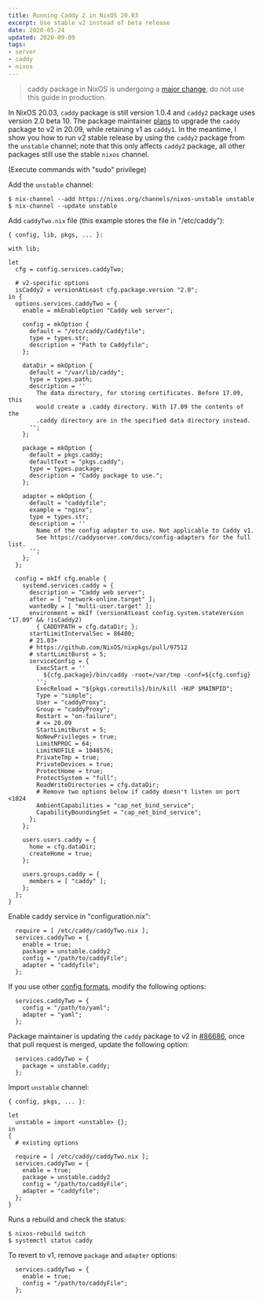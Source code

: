 ```yaml
---
title: Running Caddy 2 in NixOS 20.03
excerpt: Use stable v2 instead of beta release
date: 2020-05-24
updated: 2020-09-09
tags:
- server
- caddy
- nixos
---
```


> caddy package in NixOS is undergoing a [major change](https://github.com/NixOS/nixpkgs/pull/86686), do not use this guide in production.

In NixOS 20.03, `caddy` package is still version 1.0.4 and `caddy2` package uses version 2.0 beta 10. The package maintainer [plans](https://github.com/NixOS/nixpkgs/pull/86686) to upgrade the `caddy` package to v2 in 20.09, while retaining v1 as `caddy1`. In the meantime, I show you how to run v2 stable release by using the `caddy2` package from the `unstable` channel; note that this only affects `caddy2` package, all other packages still use the stable `nixos` channel.

(Execute commands with "sudo" privilege)

Add the `unstable` channel:

```
$ nix-channel --add https://nixos.org/channels/nixos-unstable unstable
$ nix-channel --update unstable
```

Add `caddyTwo.nix` file (this example stores the file in "/etc/caddy"):

``` plain /etc/caddy/caddyTwo.nix
{ config, lib, pkgs, ... }:

with lib;

let
  cfg = config.services.caddyTwo;

  # v2-specific options
  isCaddy2 = versionAtLeast cfg.package.version "2.0";
in {
  options.services.caddyTwo = {
    enable = mkEnableOption "Caddy web server";

    config = mkOption {
      default = "/etc/caddy/Caddyfile";
      type = types.str;
      description = "Path to Caddyfile";
    };

    dataDir = mkOption {
      default = "/var/lib/caddy";
      type = types.path;
      description = ''
        The data directory, for storing certificates. Before 17.09, this
        would create a .caddy directory. With 17.09 the contents of the
        .caddy directory are in the specified data directory instead.
      '';
    };

    package = mkOption {
      default = pkgs.caddy;
      defaultText = "pkgs.caddy";
      type = types.package;
      description = "Caddy package to use.";
    };

    adapter = mkOption {
      default = "caddyfile";
      example = "nginx";
      type = types.str;
      description = ''
        Name of the config adapter to use. Not applicable to Caddy v1.
        See https://caddyserver.com/docs/config-adapters for the full list.
      '';
    };
  };

  config = mkIf cfg.enable {
    systemd.services.caddy = {
      description = "Caddy web server";
      after = [ "network-online.target" ];
      wantedBy = [ "multi-user.target" ];
      environment = mkIf (versionAtLeast config.system.stateVersion "17.09" && !isCaddy2)
        { CADDYPATH = cfg.dataDir; };
      startLimitIntervalSec = 86400;
      # 21.03+
      # https://github.com/NixOS/nixpkgs/pull/97512
      # startLimitBurst = 5;
      serviceConfig = {
        ExecStart = ''
          ${cfg.package}/bin/caddy -root=/var/tmp -conf=${cfg.config}
        '';
        ExecReload = "${pkgs.coreutils}/bin/kill -HUP $MAINPID";
        Type = "simple";
        User = "caddyProxy";
        Group = "caddyProxy";
        Restart = "on-failure";
        # <= 20.09
        StartLimitBurst = 5;
        NoNewPrivileges = true;
        LimitNPROC = 64;
        LimitNOFILE = 1048576;
        PrivateTmp = true;
        PrivateDevices = true;
        ProtectHome = true;
        ProtectSystem = "full";
        ReadWriteDirectories = cfg.dataDir;
        # Remove two options below if caddy doesn't listen on port <1024
        AmbientCapabilities = "cap_net_bind_service";
        CapabilityBoundingSet = "cap_net_bind_service";
      };
    };

    users.users.caddy = {
      home = cfg.dataDir;
      createHome = true;
    };

    users.groups.caddy = {
      members = [ "caddy" ];
    };
  };
}
```

Enable caddy service in "configuration.nix":

``` plain /etc/nixos/configuration.nix
  require = [ /etc/caddy/caddyTwo.nix ];
  services.caddyTwo = {
    enable = true;
    package = unstable.caddy2
    config = "/path/to/caddyFile";
    adapter = "caddyfile";
  };
```

If you use other [config formats](https://caddyserver.com/docs/config-adapters#known-config-adapters), modify the following options:

``` plain /etc/nixos/configuration.nix
  services.caddyTwo = {
    config = "/path/to/yaml";
    adapter = "yaml";
  };
```

Package maintainer is updating the `caddy` package to v2 in [#86686](https://github.com/NixOS/nixpkgs/pull/86686), once that pull request is merged, update the following option:

``` plain /etc/nixos/configuration.nix
  services.caddyTwo = {
    package = unstable.caddy;
  };
```

Import `unstable` channel:

``` plain /etc/nixos/configuration.nix
{ config, pkgs, ... }:

let
  unstable = import <unstable> {};
in
{
  # existing options

  require = [ /etc/caddy/caddyTwo.nix ];
  services.caddyTwo = {
    enable = true;
    package = unstable.caddy2
    config = "/path/to/caddyFile";
    adapter = "caddyfile";
  };
}
```

Runs a rebuild and check the status:

```
$ nixos-rebuild switch
$ systemctl status caddy
```

To revert to v1, remove `package` and `adapter` options:

``` plain /etc/nixos/configuration.nix
  services.caddyTwo = {
    enable = true;
    config = "/path/to/caddyFile";
  };
```
